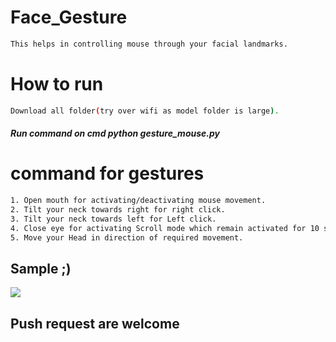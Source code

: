 # Face_Gesture
```bash
This helps in controlling mouse through your facial landmarks.
```
# How to run
```bash
Download all folder(try over wifi as model folder is large).
```
##### Run command on cmd  python gesture_mouse.py


# command for gestures
```bash
1. Open mouth for activating/deactivating mouse movement.
2. Tilt your neck towards right for right click.
3. Tilt your neck towards left for Left click.
4. Close eye for activating Scroll mode which remain activated for 10 seconds.
5. Move your Head in direction of required movement.
```
## Sample ;)
<img src="Sample/example.gif">

## Push request are welcome


